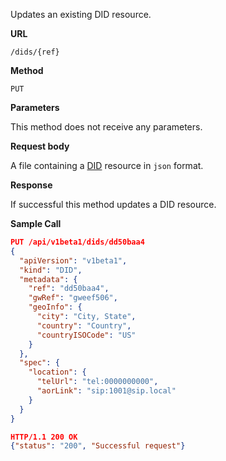 Updates an existing DID resource.

**URL**

`/dids/{ref}`

**Method**

`PUT`

**Parameters**

This method does not receive any parameters.

**Request body**

A file containing a [DID](/configuration/dids) resource in `json` format.

**Response**

If successful this method updates a DID resource.

**Sample Call**

```json
PUT /api/v1beta1/dids/dd50baa4
{
  "apiVersion": "v1beta1",
  "kind": "DID",
  "metadata": {
    "ref": "dd50baa4",
    "gwRef": "gweef506",
    "geoInfo": {
      "city": "City, State",
      "country": "Country",
      "countryISOCode": "US"
    }
  },
  "spec": {
    "location": {
      "telUrl": "tel:0000000000",
      "aorLink": "sip:1001@sip.local"
    }
  }
}

HTTP/1.1 200 OK
{"status": "200", "Successful request"}
```
